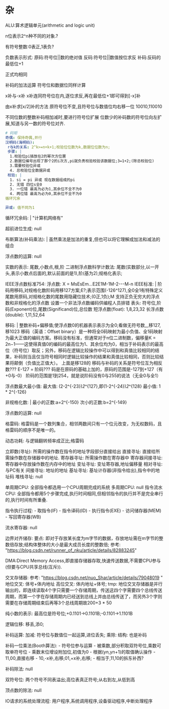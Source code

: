 # 杂
ALU:算术逻辑单元(arithmetic and logic unit)

n位表示2^n种不同的对象.?

有符号整数:0表正,1表负?

负数表示形式:
  原码:符号位||数的绝对值
  反码:符号位||数值按位求反
  补码:反码的最低位+1

正式均相同

补码的加法运算
符号位和数据位同样计算

x补与-x补
x补连同符号位在内,逐位求反,再在最低位+1即可得到[-x]补

由x补求[x/2]补的方法
原符号位不变,且符号位与数值位均右移一位
10010,110010

不同位数的整数补码相加减时,要进行符号位扩展
位数少的补码数的符号位向左扩展,知道与另一数的符号位对齐.

```yaml
# 码矩
奇偶: 保持奇偶,并行
汉明码(海明码):
 r与k的关系: 2^k>=n+k+1;校验位位数为k,数据位位数为n;
 步骤: |
  1.校验位pi插放在2的幂次方位置
  2.数据位编号出现了那个2的i次方,pi就负责校验校验该数据位;3=1+2;(除总校验位)
  3.需要校验位异或
  4. 总校验位全数据异或
 校验: |
  1. si = pi 异或 现在数据组成的pi
  2. 无错 四位s全0
  3. 一位错 最高为必为1,其余位不全不为0
  4. 两位错 最高为必为0,其余位不全不为0
循环冗余

异或: 值不同为1
```

循环冗余码: |
 "计算机网络有"


超前进位生成: null


布斯算法(补码乘法): |
 虽然乘法是加法的重复,但也可以将它理解成加法和减法的组合


浮点数的运算: null

实数的表示: 尾数,小数点,根,阶
二进制浮点数科学计数法: 尾数(实数部分,以一开头,表示小数点后面的,默认前面的是1),阶(基为2);规格化表示;

IEEE浮点数标准754:
    浮点数: X = MsEsEm...E2E1M-1M-2---M-n
    IEEE标准: |
        阶码用移码,对规格化数阶码用移127方案;E?;表示范围(-126^127),全0全1有特殊定义
        尾数用原码,对规格化数的尾数用隐藏位技术;(0正,1负);M
        支持正负无穷大的浮点数和非规格化的浮点数
        设置一个非法浮点数编码供编程人员排错
    表头: 符号位,阶码(Exponent)位,尾数(Significand)位,总位数
    短浮点数(float): 1,8,23,32
    长浮点数(double): 1,11,52,64

移码: |
    整数补码+偏移值;使浮点数0的机器表示表示为全0;看做无符号数,,,移127,移1023
    移码（英语：Offset binary）是一种将全0码映射为最小负值、全1码映射为最大正值的编码方案。移码没有标准，但通常对于n位二进制数，偏移量K = 2n−1——这使得真值0的编码的最高位为1、其余位均为0，相当于补码表示的最高位（符号位）取反；另外，移码在逻辑比较操作中可以得到和真值比较相同的结果，补码则当且仅当符号相同时逻辑比较操作的结果和真值比较相同，否则比较结果将颠倒（负值比正值大）。
    上面是移128的
    移码与补码的关系是符号位互为相反数???
    E-127 = 阶码???
    码是在原码的基础上加的，原码的范围是-127到+127（有+0与-0）
    阶码的范围是1到254，就是说阶码没有0与255的说法（无全0与全1）

浮点数最大最小值:
    最大值: (2-2^{-23})*2*^{127},即(1-2^{-24})*2*^{128}
    最小值: 1 * 2^{-126}

非规格化数: |
    最小的正数:a=2^{-150}
    次小的正数:b=2^{-149}

浮点数的运算: null

格雷码: 格雷码是一个数列集合，相邻两数间只有一个位元改变，为无权数码，且格雷码的顺序不是唯一的。

动态功耗: 与逻辑翻转频率成正比;格雷码

立即数(寻址): 所需的操作数在指令的地址字段部分直接给出
直接寻址: 直接给所需操作数在存储器中的地址.
寄存器寻址: 所需操作数在寄存器中
寄存器间接寻址: 寄存器中存放操作数在内存中的地址
变址寻址: 变址寄存器,地址偏移量
相对寻址: 与PC有关
间接寻址: 地址的地址
基址寻址: 基址计存器(非指令给出),指令中的地址码
堆栈寻址: null



单周期CPU: 全部指令都选用一个CPU周期完成的系统
多周期CPU: null
指令流水CPU: 全部指令都用5个步骤完成,执行时间相同,但相邻指令的执行并不是完全串行的,执行时间有所重叠.

指令执行过程:
    - 取指令(IF)
    - 指令译码(ID)
    - 执行指令(EXE)
    - 访问储存器(MEM)
    - 写回寄存器(WB)


流水寄存器: null

边界对齐储存:
    要点: 即对于存放某长度为m字节的数据，存放地址需在m字节的整数倍存放;结构体整体的大小是最大成员长度的整数倍;
    参考: "https://blog.csdn.net/runner_of_nku/article/details/82883245"

DMA:Direct Memory Access,即直接存储器存取,快速传送数据,不需要CPU参与(但要与CPU共享总线(互斥)).

交叉存储器:
  参考: "https://blog.csdn.net/nuo_Shar/article/details/79048019 "
  地位交叉: 体号+体内地址
  高位交叉: 体内地址+体号;
  tmp: 地位交叉存储器是并行输出的，即连续读取4个字只需要一个存储周期，传送这四个字需要四个总线传送周期，而第一个字在存储周期内已经送到总线上并由总线传送了，而另外3个字则需要在存储周期结束后再等3个总线周期故200+3 * 50

纯小数的表示: 最高位是符号位;+0.1101->0.1101B;-0.1101->1.1101B

逻辑位移: 移丢,添0;

补码运算:
    加减: 符号位与数值位一起运算,进位丢失;
    乘除:
    结构: 也是补码

补码一位乘法(Booth算法):
    - 符号位参与运算
    - 被乘数,部分积取双符号位,乘数可取单符号位
    - 乘数末位增设附加位,初值为0
    - 根据(yn,yn+1)的取值确认操作
    - 11,00,直接右移
    - 10,-x补,右移;01,+x补,右移;
    - 相当于,11,10的拆东补西?

补码除法: null

双符号位: 两个符号不同表溢出;高位表真正符号;从右到左,从低到高

顶点数的除法: null


IO请求的系统处理流程: 用户程序,系统调用程序,设备驱动程序,中断处理程序